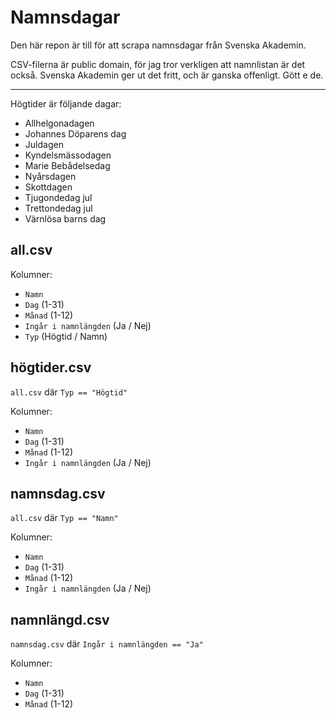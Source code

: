 # Namnsdagar

Den här repon är till för att scrapa namnsdagar från Svenska Akademin.

CSV-filerna är public domain, för jag tror verkligen att namnlistan är det också. Svenska Akademin ger ut det fritt, och är ganska offenligt. Gött e de.

---------------------------

Högtider är följande dagar:

- Allhelgonadagen
- Johannes Döparens dag
- Juldagen
- Kyndelsmässodagen
- Marie Bebådelsedag
- Nyårsdagen
- Skottdagen
- Tjugondedag jul
- Trettondedag jul
- Värnlösa barns dag

## all.csv

Kolumner:

- `Namn`
- `Dag` (1-31)
- `Månad` (1-12)
- `Ingår i namnlängden` (Ja / Nej)
- `Typ` (Högtid / Namn)

## högtider.csv

`all.csv` där `Typ == "Högtid"`

Kolumner:

- `Namn`
- `Dag` (1-31)
- `Månad` (1-12)
- `Ingår i namnlängden` (Ja / Nej)

## namnsdag.csv

`all.csv` där `Typ == "Namn"`

Kolumner:

- `Namn`
- `Dag` (1-31)
- `Månad` (1-12)
- `Ingår i namnlängden` (Ja / Nej)

## namnlängd.csv

`namnsdag.csv` där `Ingår i namnlängden == "Ja"`

Kolumner:

- `Namn`
- `Dag` (1-31)
- `Månad` (1-12)